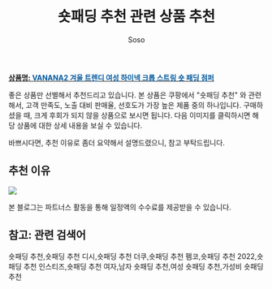 ﻿---
layout: post
title:  "숏패딩 추천 관련 상품 추천"
author: Soso
categories: [ 디저털/가전 ]
tags: [숏패딩 추천,숏패딩 추천 디시,숏패딩 추천 더쿠,숏패딩 추천 펨코,숏패딩 추천 2022,숏패딩 추천 인스티즈,숏패딩 추천 여자,남자 숏패딩 추천,여성 숏패딩 추천,가성비 숏패딩 추천]
image: https://ads-partners.coupang.com/image1/WSwamdAQRxl52ZMtWRkcMAjsuabHi0VRVobo5qMMe4oGl_h6DBJ6Azmwi-_76_WNbv5mAVjWyqK79xd6XGP1xuPCZlPxPN93thb5zg0dA0AKjbvgETAuhRHcgDAh9GmmhIjwtcDQatOMGEmvk5ZUIGoVEV5eJsb8O_P_8KU4f6fhucfiCoMTIjLjo95B-SnFsWbNE6py1QZjHBL5CQ5fmR9VJTytb_RD7E91rkEsztvogNKa_gzgV1kkSN3cTS18X0XOuu4Eu4BRBpcym7r4yNtBYFUQhn3RoLXNjdZJkeo= 
description: "쿠팡에서 숏패딩 추천 관련 상품으로 가장 고객 선호도가 높은 제품 중 하나입니다."
---

<a href="https://link.coupang.com/re/AFFSDP?lptag=AF5673682&pageKey=6793198623&itemId=16010252462&vendorItemId=83214959838&traceid=V0-153-03a8ac2590f875e1&requestid=20231116173810497315314907&token=31850C%7CMIXED"><b>상품명: <font color='#01579B'>VANANA2 겨울 트렌디 여성 하이넥 크롭 스트링 숏 패딩 점퍼</font></b></a>

좋은 상품만 선별해서 추천드리고 있습니다.
본 상품은 쿠팡에서 "숏패딩 추천" 와 관련해서, 고객 만족도, 노출 대비 판매율, 선호도가 가장 높은 제품 중의 하나입니다.
구매하셨을 때, 크게 후회가 되지 않을 상품으로 보시면 됩니다. 
다음 이미지를 클릭하시면 해당 상품에 대한 상세 내용을 보실 수 있습니다.

바쁘시다면, 추천 이유로 좀더 요약해서 설명드렸으니, 참고 부탁드립니다.

## 추천 이유 

<a href="https://link.coupang.com/re/AFFSDP?lptag=AF5673682&pageKey=6793198623&itemId=16010252462&vendorItemId=83214959838&traceid=V0-153-03a8ac2590f875e1&requestid=20231116173810497315314907&token=31850C%7CMIXED"><img src="https://thumbnail9.coupangcdn.com/thumbnails/remote/q89/image/vendor_inventory/7b61/a4725a61d12434eb8003c1ce65f93df06138e386c98bd08c752a0d4faaf1.jpg"></a> 

본 블로그는 파트너스 활동을 통해 일정액의 수수료를 제공받을 수 있습니다.

## 참고: 관련 검색어    
숏패딩 추천,숏패딩 추천 디시,숏패딩 추천 더쿠,숏패딩 추천 펨코,숏패딩 추천 2022,숏패딩 추천 인스티즈,숏패딩 추천 여자,남자 숏패딩 추천,여성 숏패딩 추천,가성비 숏패딩 추천